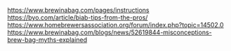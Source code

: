 https://www.brewinabag.com/pages/instructions
https://byo.com/article/biab-tips-from-the-pros/
https://www.homebrewersassociation.org/forum/index.php?topic=14502.0
https://www.brewinabag.com/blogs/news/52619844-misconceptions-brew-bag-myths-explained